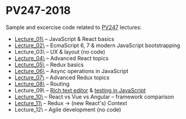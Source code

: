 # PV247-2018

Sample and excercise code related to [PV247](https://is.muni.cz/predmet/fi/podzim2018/PV247?lang=en) lectures:

* [Lecture_01\\](https://github.com/KenticoAcademy/PV247-2018/tree/master/Lecture_01_-_ReactBasics_-_LiveCoding) – JavaScript & React basics
* [Lecture_02\\](https://github.com/KenticoAcademy/PV247-2018/tree/master/Lecture_02) – EcmaScript 6, 7 & modern JavaScript bootstrapping
* Lecture_03\\ – UX & layout (no code)
* [Lecture_04\\](https://github.com/KenticoAcademy/PV247-2018/tree/master/Lecture_04) – Advanced React topics
* [Lecture_05\\](https://github.com/KenticoAcademy/PV247-2018/tree/master/Lecture_05) – Redux basics
* [Lecture_06\\](https://github.com/KenticoAcademy/PV247-2018/tree/master/Lecture_06_AsyncOperations) – Async operations in JavaScript
* [Lecture_07\\](https://github.com/KenticoAcademy/PV247-2018/tree/master/Lecture_07) – Advanced Redux topics
* [Lecture_08\\](https://github.com/KenticoAcademy/PV247-2018/tree/master/Lecture_08) – Routing
* Lecture_09\ – [Rich text editor](https://github.com/KenticoAcademy/PV247-2018/tree/master/Lecture_09_-_RTE) & [testing in JavaScript](https://github.com/KenticoAcademy/PV247-2018/tree/master/Lecture_09_-_testing)
* [Lecture_10\\](https://github.com/KenticoAcademy/PV247-2018/tree/master/Lecture_10) – React vs Vue vs Angular – framework comparison
* [Lecture_11\\](https://github.com/KenticoAcademy/PV247-2018/tree/master/Lecture_11) – Redux → (new React's) Context
* Lecture_12\\ – Agile development (no code)
